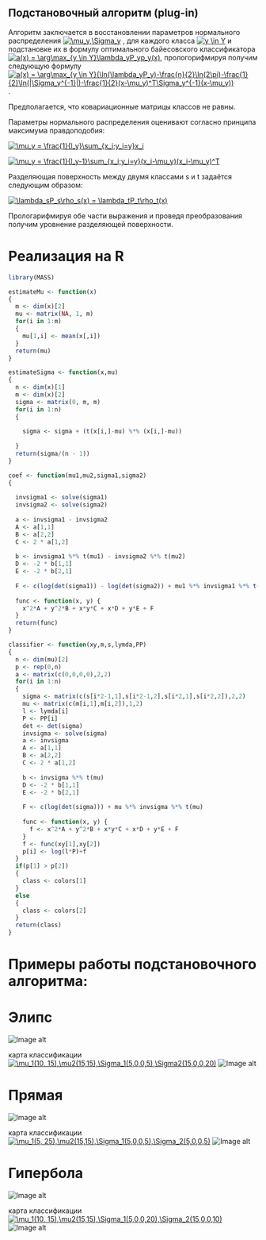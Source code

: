 ## Подстановочный алгоритм (plug-in)

Алгоритм заключается в восстановлении параметров нормального распределения <a href="https://www.codecogs.com/eqnedit.php?latex=\mu_y,\Sigma_y" target="_blank"><img src="https://latex.codecogs.com/gif.latex?\mu_y,\Sigma_y" title="\mu_y,\Sigma_y" /></a> ,  для каждого класса  <a href="https://www.codecogs.com/eqnedit.php?latex=y&space;\in&space;Y" target="_blank"><img src="https://latex.codecogs.com/gif.latex?y&space;\in&space;Y" title="y \in Y" /></a> и подстановке их в формулу оптимального байесовского классификатора <a href="https://www.codecogs.com/eqnedit.php?latex=a(x)&space;=&space;\arg\max_{y&space;\in&space;Y}\lambda_yP_yp_y(x)" target="_blank"><img src="https://latex.codecogs.com/gif.latex?a(x)&space;=&space;\arg\max_{y&space;\in&space;Y}\lambda_yP_yp_y(x)" title="a(x) = \arg\max_{y \in Y}\lambda_yP_yp_y(x)" /></a>, прологорифмируя получим следующую формулу <a href="https://www.codecogs.com/eqnedit.php?latex=a(x)&space;=&space;\arg\max_{y&space;\in&space;Y}(\ln(\lambda_yP_y)-\frac{n}{2}\ln(2\pi)-\frac{1}{2}\ln(|\Sigma_y^{-1}|)-\frac{1}{2}(x-\mu_y)^T\Sigma_y^{-1}(x-\mu_y))" target="_blank"><img src="https://latex.codecogs.com/gif.latex?a(x)&space;=&space;\arg\max_{y&space;\in&space;Y}(\ln(\lambda_yP_y)-\frac{n}{2}\ln(2\pi)-\frac{1}{2}\ln(|\Sigma_y^{-1}|)-\frac{1}{2}(x-\mu_y)^T\Sigma_y^{-1}(x-\mu_y))" title="a(x) = \arg\max_{y \in Y}(\ln(\lambda_yP_y)-\frac{n}{2}\ln(2\pi)-\frac{1}{2}\ln(|\Sigma_y^{-1}|)-\frac{1}{2}(x-\mu_y)^T\Sigma_y^{-1}(x-\mu_y))" /></a>. 

Предполагается, что ковариационные матрицы классов не равны.

Параметры нормального распределения оценивают согласно принципа максимума правдоподобия:

<a href="https://www.codecogs.com/eqnedit.php?latex=\mu_y&space;=&space;\frac{1}{l_y}\sum_{x_i;y_i=y}x_i" target="_blank"><img src="https://latex.codecogs.com/gif.latex?\mu_y&space;=&space;\frac{1}{l_y}\sum_{x_i;y_i=y}x_i" title="\mu_y = \frac{1}{l_y}\sum_{x_i;y_i=y}x_i" /></a>

<a href="https://www.codecogs.com/eqnedit.php?latex=\mu_y&space;=&space;\frac{1}{l_y-1}\sum_{x_i;y_i=y}(x_i-\mu_y)(x_i-\mu_y)^T" target="_blank"><img src="https://latex.codecogs.com/gif.latex?\mu_y&space;=&space;\frac{1}{l_y-1}\sum_{x_i;y_i=y}(x_i-\mu_y)(x_i-\mu_y)^T" title="\mu_y = \frac{1}{l_y-1}\sum_{x_i;y_i=y}(x_i-\mu_y)(x_i-\mu_y)^T" /></a>

Разделяющая поверхность между двумя классами s и t задаётся следующим образом:

<a href="https://www.codecogs.com/eqnedit.php?latex=\lambda_sP_s\rho_s(x)&space;=&space;\lambda_tP_t\rho_t(x)" target="_blank"><img src="https://latex.codecogs.com/gif.latex?\lambda_sP_s\rho_s(x)&space;=&space;\lambda_tP_t\rho_t(x)" title="\lambda_sP_s\rho_s(x) = \lambda_tP_t\rho_t(x)" /></a>

Прологарифмируя обе части выражения и проведя преобразования получим уровнение разделяющей поверхности.

# Реализация на R
```R
library(MASS)

estimateMu <- function(x)
{
  m <- dim(x)[2]
  mu <- matrix(NA, 1, m)
  for(i in 1:m)
  {
    mu[1,i] <- mean(x[,i])
  }
  return(mu)
}

estimateSigma <- function(x,mu)
{
  n <- dim(x)[1]
  m <- dim(x)[2]
  sigma <- matrix(0, m, m)
  for(i in 1:n)
  {
    
    sigma <- sigma + (t(x[i,]-mu) %*% (x[i,]-mu))
    
  }
  return(sigma/(n - 1))
}

coef <- function(mu1,mu2,sigma1,sigma2)
{
  
  invsigma1 <- solve(sigma1)
  invsigma2 <- solve(sigma2)
  
  a <- invsigma1 - invsigma2
  A <- a[1,1]
  B <- a[2,2]
  C <- 2 * a[1,2]
  
  b <- invsigma1 %*% t(mu1) - invsigma2 %*% t(mu2)
  D <- -2 * b[1,1]
  E <- -2 * b[2,1]
  
  F <- c(log(det(sigma1)) - log(det(sigma2)) + mu1 %*% invsigma1 %*% t(mu1) - mu2 %*% invsigma2 %*% t(mu2))
  
  func <- function(x, y) {
    x^2*A + y^2*B + x*y*C + x*D + y*E + F
  }
  return(func)
}

classifier <- function(xy,m,s,lymda,PP)
{
  n <- dim(mu)[2]
  p <- rep(0,n)
  a <- matrix(c(0,0,0,0),2,2)
  for(i in 1:n)
  {
    sigma <- matrix(c(s[i*2-1,1],s[i*2-1,2],s[i*2,1],s[i*2,2]),2,2)
    mu <- matrix(c(m[i,1],m[i,2]),1,2)
    l <- lymda[i]
    P <- PP[i]
    det <- det(sigma)
    invsigma <- solve(sigma)
    a <- invsigma 
    A <- a[1,1]
    B <- a[2,2]
    C <- 2 * a[1,2]
    
    b <- invsigma %*% t(mu) 
    D <- -2 * b[1,1]
    E <- -2 * b[2,1]
    
    F <- c(log(det(sigma))) + mu %*% invsigma %*% t(mu) 
    
    func <- function(x, y) {
      f <- x^2*A + y^2*B + x*y*C + x*D + y*E + F
    }
    f <- func(xy[1],xy[2])
    p[i] <- log(l*P)+f
  }
  if(p[1] > p[2])
  {
    class <- colors[1]
  }
  else
  {
    class <- colors[2]
  }
  return(class)
}
```

# Примеры работы подстановочного алгоритма:
# Элипс
![Image alt](https://github.com/KOCTYN/ML0/blob/master/lab7/elips.png)

карта классификации
<a href="https://www.codecogs.com/eqnedit.php?latex=\mu_1(10,&space;15),\mu2(15,15),\Sigma_1(5,0,0,5),\Sigma2(15,0,0,20)" target="_blank"><img src="https://latex.codecogs.com/gif.latex?\mu_1(10,&space;15),\mu2(15,15),\Sigma_1(5,0,0,5),\Sigma2(15,0,0,20)" title="\mu_1(10, 15),\mu2(15,15),\Sigma_1(5,0,0,5),\Sigma2(15,0,0,20)" /></a>
![Image alt](https://github.com/KOCTYN/ML0/blob/master/lab7/elipse_map.png)

# Прямая
![Image alt](https://github.com/KOCTYN/ML0/blob/master/lab7/prymay.png)

карта классификации
<a href="https://www.codecogs.com/eqnedit.php?latex=\mu_1(5,&space;25),\mu2(15,15),\Sigma_1(5,0,0,5),\Sigma_2(5,0,0,5)" target="_blank"><img src="https://latex.codecogs.com/gif.latex?\mu_1(5,&space;25),\mu2(15,15),\Sigma_1(5,0,0,5),\Sigma_2(5,0,0,5)" title="\mu_1(5, 25),\mu2(15,15),\Sigma_1(5,0,0,5),\Sigma_2(5,0,0,5)" /></a>
![Image alt](https://github.com/KOCTYN/ML0/blob/master/lab7/line_map.png)

# Гипербола
![Image alt](https://github.com/KOCTYN/ML0/blob/master/lab7/giperbola.png)

карта классификации
<a href="https://www.codecogs.com/eqnedit.php?latex=\mu_1(10,&space;15),\mu2(15,15),\Sigma_1(5,0,0,20),\Sigma_2(15,0,0,10)" target="_blank"><img src="https://latex.codecogs.com/gif.latex?\mu_1(10,&space;15),\mu2(15,15),\Sigma_1(5,0,0,20),\Sigma_2(15,0,0,10)" title="\mu_1(10, 15),\mu2(15,15),\Sigma_1(5,0,0,20),\Sigma_2(15,0,0,10)" /></a>
![Image alt](https://github.com/KOCTYN/ML0/blob/master/lab7/giperbola_map.png)
